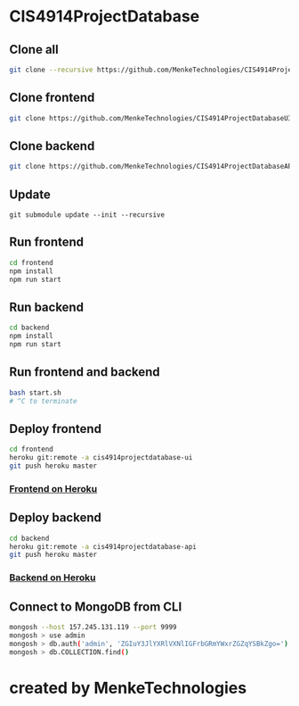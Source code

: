 # CIS4914ProjectDatabase

## Clone all

```bash
git clone --recursive https://github.com/MenkeTechnologies/CIS4914ProjectDatabase.git
```

## Clone frontend
```bash
git clone https://github.com/MenkeTechnologies/CIS4914ProjectDatabaseUI.git
```

## Clone backend
```bash
git clone https://github.com/MenkeTechnologies/CIS4914ProjectDatabaseAPI.git
```

## Update

```
git submodule update --init --recursive
```

## Run frontend

```sh
cd frontend
npm install
npm run start
```

## Run backend

```sh
cd backend
npm install
npm run start
```

## Run frontend and backend

```sh
bash start.sh
# ^C to terminate
```

## Deploy frontend

```bash
cd frontend
heroku git:remote -a cis4914projectdatabase-ui
git push heroku master
```

### [Frontend on Heroku](https://cis4914projectdatabase-api.herokuapp.com/)

## Deploy backend

```bash
cd backend
heroku git:remote -a cis4914projectdatabase-api
git push heroku master
```

### [Backend on Heroku](https://cis4914projectdatabase-ui.herokuapp.com/)

## Connect to MongoDB from CLI

```bash
mongosh --host 157.245.131.119 --port 9999
mongosh > use admin
mongosh > db.auth('admin', 'ZGIuY3JlYXRlVXNlIGFrbGRmYWxrZGZqYSBkZgo=')
mongosh > db.COLLECTION.find()
```

# created by MenkeTechnologies
